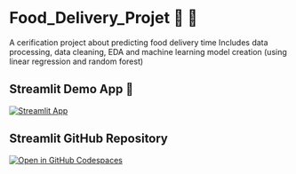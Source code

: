```
```
# Food_Delivery_Projet :motor_scooter: 🛵

A cerification project about predicting food delivery time
Includes data processing, data cleaning, EDA and machine learning model creation (using linear regression and random forest)

## Streamlit Demo App 🌟

[![Streamlit App](https://static.streamlit.io/badges/streamlit_badge_black_white.svg)](https://appappdelivery-nl9jzkxo4zurfnuqttpsbv.streamlit.app/)


## Streamlit GitHub Repository

[![Open in GitHub Codespaces](https://github.com/codespaces/badge.svg)](https://github.com/Lamiaeidr/Streamlitappdelivery)

